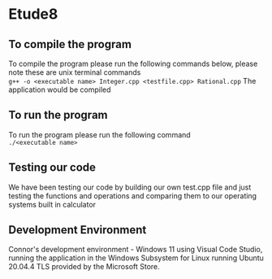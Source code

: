 # Etude8

## To compile the program  
To compile the program please run the following commands below, please note these are unix terminal commands  
``` g++ -o <executable name> Integer.cpp <testfile.cpp> Rational.cpp ```
The application would be compiled

## To run the program  
To run the program please run the following command  
``` ./<executable name> ```  

## Testing our code  
We have been testing our code by building our own test.cpp file and just testing the functions and operations and comparing them to our operating systems built in calculator  

## Development Environment  
Connor's development environment - Windows 11 using Visual Code Studio, running the application in the Windows Subsystem for Linux running Ubuntu 20.04.4 TLS provided by the Microsoft Store.
